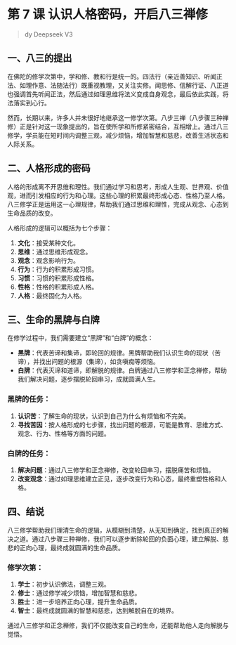 # 第 7 课 认识人格密码，开启八三禅修

> dy Deepseek V3

## 一、八三的提出

在佛陀的修学次第中，学和修、教和行是统一的。四法行（亲近善知识、听闻正法、如理作意、法随法行）既重视教理，又关注实修。闻思修、信解行证、八正道也强调首先听闻正法，然后通过如理思维将法义变成自身观念，最后依此实践，将法落实到心行。

然而，长期以来，许多人并未很好地继承这一修学次第。八步三禅（八步骤三种禅修）正是针对这一现象提出的，旨在使所学和所修紧密结合，互相增上。通过八三修学，学员能在短时间内调整三观，减少烦恼，增加智慧和慈悲，改善生活状态和人际关系。

## 二、人格形成的密码

人格的形成离不开思维和理性。我们通过学习和思考，形成人生观、世界观、价值观，进而引发相应的行为和心理。这些心理的积累最终形成心态、性格乃至人格。八三修学正是运用这一心理规律，帮助我们通过思维和理性，完成从观念、心态到生命品质的改变。

人格形成的逻辑可以概括为七个步骤：

1. **文化**：接受某种文化。
2. **思维**：通过思维形成观念。
3. **观念**：观念影响行为。
4. **行为**：行为的积累形成习惯。
5. **习惯**：习惯的积累形成性格。
6. **性格**：性格的积累形成人格。
7. **人格**：最终固化为人格。

## 三、生命的黑牌与白牌

在修学过程中，我们需要建立“黑牌”和“白牌”的概念：

- **黑牌**：代表苦谛和集谛，即轮回的规律。黑牌帮助我们认识生命的现状（苦谛），并找出问题的根源（集谛），如贪嗔痴等烦恼。
- **白牌**：代表灭谛和道谛，即解脱的规律。白牌通过八三修学和正念禅修，帮助我们解决问题，逐步摆脱轮回串习，成就圆满人生。

### 黑牌的任务：

1. **认识苦**：了解生命的现状，认识到自己为什么有烦恼和不完美。
2. **寻找苦因**：按人格形成的七步骤，找出问题的根源，可能是教育、思维方式、观念、行为、性格等方面的问题。

### 白牌的任务：

1. **解决问题**：通过八三修学和正念禅修，改变轮回串习，摆脱痛苦和烦恼。
2. **改变观念**：通过如理思维建立正见，逐步改变行为和心态，最终重塑性格和人格。

## 四、结说

八三修学帮助我们理清生命的逻辑，从模糊到清楚，从无知到确定，找到真正的解决之道。通过八步骤三种禅修，我们可以逐步断除轮回的负面心理，建立解脱、慈悲的正向心理，最终成就圆满的生命品质。

### 修学次第：

1. **学士**：初步认识佛法，调整三观。
2. **修士**：通过修学减少烦恼，增加智慧和慈悲。
3. **胜士**：进一步培养正向心理，提升生命品质。
4. **智士**：最终成就圆满的智慧和慈悲，达到解脱自在的境界。

通过八三修学和正念禅修，我们不仅能改变自己的生命，还能帮助他人走向解脱与觉悟。
